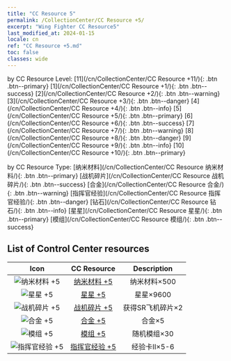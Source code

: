 ```yaml
---
title: "CC Resource 5"
permalink: /CollectionCenter/CC Resource +5/
excerpt: "Wing Fighter CC Resource5"
last_modified_at: 2024-01-15
locale: cn
ref: "CC Resource +5.md"
toc: false
classes: wide
---
```


  by CC Resource Level:  [11](/cn/CollectionCenter/CC Resource +11/){: .btn .btn--primary}   [1](/cn/CollectionCenter/CC Resource +1/){: .btn .btn--success}   [2](/cn/CollectionCenter/CC Resource +2/){: .btn .btn--warning}   [3](/cn/CollectionCenter/CC Resource +3/){: .btn .btn--danger}   [4](/cn/CollectionCenter/CC Resource +4/){: .btn .btn--info}   [5](/cn/CollectionCenter/CC Resource +5/){: .btn .btn--primary}   [6](/cn/CollectionCenter/CC Resource +6/){: .btn .btn--success}   [7](/cn/CollectionCenter/CC Resource +7/){: .btn .btn--warning}   [8](/cn/CollectionCenter/CC Resource +8/){: .btn .btn--danger}   [9](/cn/CollectionCenter/CC Resource +9/){: .btn .btn--info}   [10](/cn/CollectionCenter/CC Resource +10/){: .btn .btn--primary} 

  by CC Resource Type:  [纳米材料](/cn/CollectionCenter/CC Resource 纳米材料/){: .btn .btn--primary}   [战机碎片](/cn/CollectionCenter/CC Resource 战机碎片/){: .btn .btn--success}   [合金](/cn/CollectionCenter/CC Resource 合金/){: .btn .btn--warning}   [指挥官经验](/cn/CollectionCenter/CC Resource 指挥官经验/){: .btn .btn--danger}   [钻石](/cn/CollectionCenter/CC Resource 钻石/){: .btn .btn--info}   [星星](/cn/CollectionCenter/CC Resource 星星/){: .btn .btn--primary}   [模组](/cn/CollectionCenter/CC Resource 模组/){: .btn .btn--success} 

## List of Control Center resources

  |   Icon |      CC Resource        |   Description   |
  |:------:|:---------------:|:---------------:|
  | ![纳米材料 +5](/images/cc/CC_纳米材料_5_p.png) | [纳米材料 +5](/cn/CollectionCenter/纳米材料_5/) | 纳米材料×500 |
  | ![星星 +5](/images/cc/CC_星星_5_p.png) | [星星 +5](/cn/CollectionCenter/星星_5/) | 星星×9600 |
  | ![战机碎片 +5](/images/cc/CC_战机碎片_5_p.png) | [战机碎片 +5](/cn/CollectionCenter/战机碎片_5/) | 获得SR飞机碎片×2 |
  | ![合金 +5](/images/cc/CC_合金_5_p.png) | [合金 +5](/cn/CollectionCenter/合金_5/) | 合金×5 |
  | ![模组 +5](/images/cc/CC_模组_5_p.png) | [模组 +5](/cn/CollectionCenter/模组_5/) | 随机模组×30 |
  | ![指挥官经验 +5](/images/cc/CC_指挥官经验_5_p.png) | [指挥官经验 +5](/cn/CollectionCenter/指挥官经验_5/) | 经验卡II×5-6 |
